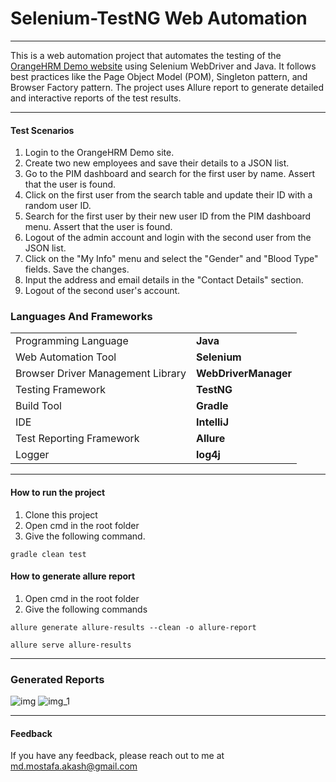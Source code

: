 # Selenium-TestNG Web Automation

---
This is a web automation project that automates the testing of the [OrangeHRM Demo website](https://opensource-demo.orangehrmlive.com/web/index.php/auth/login)    using Selenium WebDriver and Java.
It follows best practices like the Page Object Model (POM), Singleton pattern, and Browser Factory pattern. The project uses Allure report to generate detailed and interactive reports of the test results.

---
#### Test Scenarios
1. Login to the OrangeHRM Demo site.
2. Create two new employees and save their details to a JSON list.
3. Go to the PIM dashboard and search for the first user by name. Assert that the user is found.
4. Click on the first user from the search table and update their ID with a random user ID.
5. Search for the first user by their new user ID from the PIM dashboard menu. Assert that the user is found.
6. Logout of the admin account and login with the second user from the JSON list.
7. Click on the "My Info" menu and select the "Gender" and "Blood Type" fields. Save the changes.
8. Input the address and email details in the "Contact Details" section.
9. Logout of the second user's account.



### Languages And Frameworks
|                       |              |
|-----------------------|--------------|
| Programming Language  | **Java**     |
|  Web Automation Tool  | **Selenium** |
| Browser Driver Management Library  | **WebDriverManager**     |
|  Testing Framework  | **TestNG**|
| Build Tool  |**Gradle**     |
|  IDE  | **IntelliJ** |
| Test Reporting Framework |**Allure**     |
|  Logger   | **log4j** |


---
#### How to run the project
1. Clone this project
2. Open cmd in the root folder
3. Give the following command.

```
gradle clean test
 ```

#### How to generate allure report
1. Open cmd in the root folder
2.  Give the following commands

```
allure generate allure-results --clean -o allure-report
```
```
allure serve allure-results
```
---

### Generated Reports
![img](https://user-images.githubusercontent.com/41513761/221497380-0458ecba-fcf8-471e-8851-b9f79e697dd3.png)
![img_1](https://user-images.githubusercontent.com/41513761/221497396-42ba53c5-62bd-4e3b-8ae8-7d7ae7a1b975.png)

---

#### Feedback
If you have any feedback, please reach out to me at md.mostafa.akash@gmail.com
